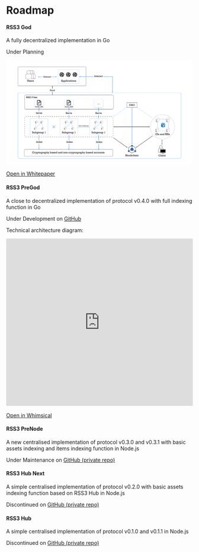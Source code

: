 # Roadmap

<el-timeline style="margin-top: 30px;">
    <el-timeline-item timestamp="Mar 2022? -" placement="top" :hollow="true" type="primary">
        <el-card>
            <h4>RSS3 God</h4>
            <p>A fully decentralized implementation in Go</p>
            <p>Under Planning</p>
            <img src="./images/architecture.png">
            <p><a target="_blank" href="/RSS3-Whitepaper.pdf">Open in Whitepaper</a></p>
        </el-card>
    </el-timeline-item>
    <el-timeline-item timestamp="Jan 2022 - Mar 2022?" placement="top" :hollow="true" type="primary">
        <el-card>
            <h4>RSS3 PreGod</h4>
            <p>A close to decentralized implementation of protocol v0.4.0 with full indexing function in Go</p>
            <p>Under Development on <a target="_blank" href="https://github.com/NaturalSelectionLabs/RSS3-PreGod">GitHub</a></p>
            <p>Technical architecture diagram:</p>
            <iframe style="border:none;" width="100%" height="450" src="https://whimsical.com/embed/PHXfjqFjYrecd6EsnvgcXx"></iframe>
            <p><a target="_blank" href="https://whimsical.com/pregod-PHXfjqFjYrecd6EsnvgcXx">Open in Whimsical</a></p>
        </el-card>
    </el-timeline-item>
    <el-timeline-item timestamp="Jul 2021 - Nov 2021" placement="top" :hollow="true" type="primary">
        <el-card>
            <h4>RSS3 PreNode</h4>
            <p>A new centralised implementation of protocol v0.3.0 and v0.3.1 with basic assets indexing and items indexing function in Node.js</p>
            <p>Under Maintenance on <a target="_blank" href="https://github.com/NaturalSelectionLabs/RSS3-Hub-Next">GitHub (private repo)</a></p>
        </el-card>
    </el-timeline-item>
    <el-timeline-item timestamp="Jul 2021 - Nov 2021" placement="top" :hollow="true" type="primary">
        <el-card>
            <h4>RSS3 Hub Next</h4>
            <p>A simple centralised implementation of protocol v0.2.0 with basic assets indexing function based on RSS3 Hub in Node.js</p>
            <p>Discontinued on <a target="_blank" href="https://github.com/NaturalSelectionLabs/RSS3-Hub-Next">GitHub (private repo)</a></p>
        </el-card>
    </el-timeline-item>
    <el-timeline-item timestamp="May 2021 - Jul 2021" placement="top" :hollow="true" type="primary">
        <el-card>
            <h4>RSS3 Hub</h4>
            <p>A simple centralised implementation of protocol v0.1.0 and v0.1.1 in Node.js</p>
            <p>Discontinued on <a target="_blank" href="https://github.com/NaturalSelectionLabs/RSS3-Hub">GitHub (private repo)</a></p>
        </el-card>
    </el-timeline-item>
</el-timeline>
